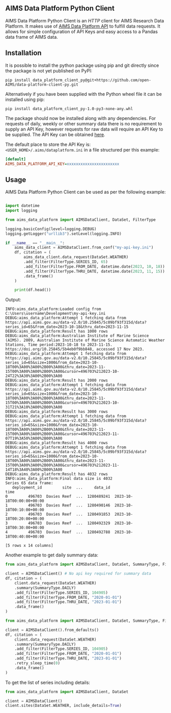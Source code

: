 AIMS Data Platform Python Client
--------------------------------

AIMS Data Platform Python Client is an _HTTP_ client for AIMS Research Data Platform.  It
makes use of [AIMS Data Platform API](https://open-aims.github.io/data-platform/) to fulfill
data requests.  It allows for simple configuration of API Keys and easy access to a Pandas data frame
of AIMS data.


## Installation ##

It is possible to install the python package using pip and git directly since the
package is not yet published on PyPI:

```shell
pip install data_platform_client_py@git+https://github.com/open-AIMS/data-platform-client-py.git
```
Alternatively if you have been supplied with the Python wheel file it can be installed using pip:

```shell
pip install data_platform_client_py-1.0-py3-none-any.whl
```

The package should now be installed along with any dependencies.  For requests of daily,
weekly or other summary data there is no requirement to supply an API Key, however requests
for raw data will require an API Key to be supplied.  The API Key can be obtained
[here](https://open-aims.github.io/data-platform/).

The default place to store the API Key is: `<USER_HOME>/.aims/dataplatform.ini` in a file
structured per this example:

```ini
[default]
AIMS_DATA_PLATFORM_API_KEY=xxxxxxxxxxxxxxxxxxxxxxx
```

## Usage ##

AIMS Data Platform Python Client can be used as per the following example:

```python

import datetime
import logging

from aims_data_platform import AIMSDataClient, DataSet, FilterType

logging.basicConfig(level=logging.DEBUG)
logging.getLogger("urllib3").setLevel(logging.INFO)

if __name__ == "__main__":
    aims_data_client = AIMSDataClient.from_conf("my-api-key.ini")
    df, citation = (
        aims_data_client.data_request(DataSet.WEATHER)
        .add_filter(FilterType.SERIES_ID, 65)
        .add_filter(FilterType.FROM_DATE, datetime.date(2023, 10, 18))
        .add_filter(FilterType.THRU_DATE, datetime.date(2023, 11, 15))
        .data_frame()
    )

    print(df.head())

```

Output:

```text
INFO:aims_data_platform:Loaded config from C:\Users\username\Development\my-api-key.ini
DEBUG:aims_data_platform:Attempt 1 fetching data from https://api.aims.gov.au/data-v2.0/10.25845/5c09bf93f315d/data?series_id=65&from_date=2023-10-18&thru_date=2023-11-15
DEBUG:aims_data_platform:Result has 1000 rows
DEBUG:aims_data_platform:Australian Institute of Marine Science (AIMS). 2009, Australian Institute of Marine Science Automatic Weather Stations, Time period:2023-10-18 to 2023-11-15. https://doi.org/10.25845/5b4eb0f9bb848, accessed 17 Nov 2023.
DEBUG:aims_data_platform:Attempt 1 fetching data from https://api.aims.gov.au/data-v2.0/10.25845/5c09bf93f315d/data?series_id=65&size=1000&from_date=2023-10-18T00%3A00%3A00%2B00%3A00&thru_date=2023-11-15T00%3A00%3A00%2B00%3A00&cursor=496703%212023-10-24T22%3A30%3A00%2B00%3A00
DEBUG:aims_data_platform:Result has 2000 rows
DEBUG:aims_data_platform:Attempt 1 fetching data from https://api.aims.gov.au/data-v2.0/10.25845/5c09bf93f315d/data?series_id=65&size=1000&from_date=2023-10-18T00%3A00%3A00%2B00%3A00&thru_date=2023-11-15T00%3A00%3A00%2B00%3A00&cursor=496703%212023-10-31T21%3A10%3A00%2B00%3A00
DEBUG:aims_data_platform:Result has 3000 rows
DEBUG:aims_data_platform:Attempt 1 fetching data from https://api.aims.gov.au/data-v2.0/10.25845/5c09bf93f315d/data?series_id=65&size=1000&from_date=2023-10-18T00%3A00%3A00%2B00%3A00&thru_date=2023-11-15T00%3A00%3A00%2B00%3A00&cursor=496703%212023-11-07T19%3A50%3A00%2B00%3A00
DEBUG:aims_data_platform:Result has 4000 rows
DEBUG:aims_data_platform:Attempt 1 fetching data from https://api.aims.gov.au/data-v2.0/10.25845/5c09bf93f315d/data?series_id=65&size=1000&from_date=2023-10-18T00%3A00%3A00%2B00%3A00&thru_date=2023-11-15T00%3A00%3A00%2B00%3A00&cursor=496703%212023-11-14T18%3A40%3A00%2B00%3A00
DEBUG:aims_data_platform:Result has 4032 rows
INFO:aims_data_platform:Final data size is 4032
Series 65 data frame:
   deployment_id         site  ...     data_id                       time
0         496703  Davies Reef  ...  1280489241  2023-10-18T00:00:00+00:00
1         496703  Davies Reef  ...  1280490146  2023-10-18T00:10:00+00:00
2         496703  Davies Reef  ...  1280491853  2023-10-18T00:20:00+00:00
3         496703  Davies Reef  ...  1280492329  2023-10-18T00:30:00+00:00
4         496703  Davies Reef  ...  1280492788  2023-10-18T00:40:00+00:00

[5 rows x 14 columns]

```
Another example to get daily summary data:

```python
from aims_data_platform import AIMSDataClient, DataSet, SummaryType, FilterType

client = AIMSDataClient() # No api key required for summary data
df, citation = (
    client.data_request(DataSet.WEATHER)
    .summary(SummaryType.DAILY)
    .add_filter(FilterType.SERIES_ID, 104905)
    .add_filter(FilterType.FROM_DATE, "2020-01-01")
    .add_filter(FilterType.THRU_DATE, "2023-01-01")
    .data_frame()
)

```

```python
from aims_data_platform import AIMSDataClient, DataSet, SummaryType, FilterType

client = AIMSDataClient().from_defaults()
df, citation = (
    client.data_request(DataSet.WEATHER)
    .summary(SummaryType.DAILY)
    .add_filter(FilterType.SERIES_ID, 104905)
    .add_filter(FilterType.FROM_DATE, "2020-01-01")
    .add_filter(FilterType.THRU_DATE, "2023-01-01")
    .retry_sleep_time(0)
    .data_frame()
)

```
To get the list of series including details:

```python
from aims_data_platform import AIMSDataClient, DataSet

client = AIMSDataClient()
client.sites(DataSet.WEATHER, include_details=True)

```

